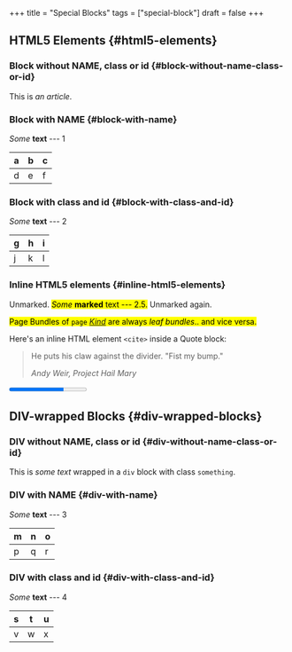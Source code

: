 +++
title = "Special Blocks"
tags = ["special-block"]
draft = false
+++

## HTML5 Elements {#html5-elements}


### Block without NAME, class or id {#block-without-name-class-or-id}

<article>

This is _an article_.

</article>


### Block with NAME {#block-with-name}

<aside id="Aside-A">

_Some_ **text** --- 1

| a | b | c |
|---|---|---|
| d | e | f |

</aside>


### Block with class and id {#block-with-class-and-id}

<section class="my-section" id="section-a">

_Some_ **text** --- 2

| g | h | i |
|---|---|---|
| j | k | l |

</section>


### Inline HTML5 elements {#inline-html5-elements}

Unmarked.
<mark>_Some_ **marked** text --- 2.5.</mark>
Unmarked again.

<mark>Page Bundles of `page` [_Kind_](https://gohugo.io/templates/section-templates/#page-kinds) are always _leaf bundles_.. and vice versa.</mark>

Here's an inline HTML element `<cite>` inside a Quote block:

> He puts his claw against the divider. "Fist my bump."
>
> <cite>Andy Weir, Project Hail Mary</cite>

<progress max="100" value="70">70%</progress>


## DIV-wrapped Blocks {#div-wrapped-blocks}


### DIV without NAME, class or id {#div-without-name-class-or-id}

<div class="something">

This is _some text_ wrapped in a `div` block with class `something`.

</div>


### DIV with NAME {#div-with-name}

<div class="foo" id="Foo-A">

_Some_ **text** --- 3

| m | n | o |
|---|---|---|
| p | q | r |

</div>


### DIV with class and id {#div-with-class-and-id}

<div class="my-bar bar" id="bar-a">

_Some_ **text** --- 4

| s | t | u |
|---|---|---|
| v | w | x |

</div>
